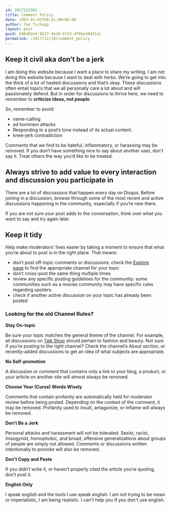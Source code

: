 ```yaml
---
id: 2017121901
title: Comment Policy
date: 1993-01-01T08:41:00+00:00
author: Ted Tschopp
layout: post
guid: 686d02e4-9b37-4ea9-bf23-4f0be39d41ac
permalink: /2017/12/19/comment_policy
---
```

## Keep it civil aka don’t be a jerk

I am doing this website because I want a place to share my writing.  I am not doing this website because I want to deal with herks.  We’re going to get into the thick of a lot of heated discussions and that’s okay. These discussions often entail topics that we all personally care a lot about and will passionately defend. But in order for discussions to thrive here, we need to remember to **criticize ideas, not people**.   
  
So, remember to avoid:

*   name-calling
*   ad hominem attacks
*   Responding to a post’s tone instead of its actual content.
*   knee-jerk contradiction

Comments that we find to be hateful, inflammatory, or harassing may be removed. If you don’t have something nice to say about another user, don't say it. Treat others the way you’d like to be treated.

## Always strive to add value to every interaction and discussion you participate in

There are a lot of discussions that happen every day on Disqus. Before joining in a discussion, browse through some of the most recent and active discussions happening in the community, especially if you’re new there.  
  
If you are not sure your post adds to the conversation, think over what you want to say and try again later.

## Keep it tidy

Help make moderators’ lives easier by taking a moment to ensure that what you’re about to post is in the right place. That means:

*   don’t post off-topic comments or discussions: check the [Explore page](https://disqus.com/home/explore/) to find the appropriate channel for your topic
*   don’t cross-post the same thing multiple times
*   review any specific posting guidelines for the community: some communities such as a movies community may have specific rules regarding spoilers.
*   check if another active discussion on your topic has already been posted


### Looking for the old Channel Rules?

**Stay On-topic**

Be sure your topic matches the general theme of the channel. For example, all discussions on [Talk Shop](https://disqus.com/home/channel/talkshop/) should pertain to fashion and beauty. Not sure if you’re posting to the right channel? Check the channel’s About section, or recently-added discussions to get an idea of what subjects are appropriate.

**No Self-promotion**

A discussion or comment that contains only a link to your blog, a product, or your article on another site will almost always be removed.

**Choose Your (Curse) Words Wisely**

Comments that contain profanity are automatically held for moderator review before being posted. Depending on the context of the comment, it may be removed. Profanity used to insult, antagonize, or inflame will always be removed.

**Don’t Be a Jerk**

Personal attacks and harassment will not be tolerated. Sexist, racist, misogynist, homophobic, and broad, offensive generalizations about groups of people are simply not allowed. Comments or discussions written intentionally to provoke will also be removed.

**Don’t Copy and Paste**

If you didn’t write it, or haven’t properly cited the article you’re quoting, don’t post it.

**English Only**

I speak english and the tools I use speak english.  I am not trying to be mean or imperialistic, I am being realisitc.  I can't help you if you don't use english. 